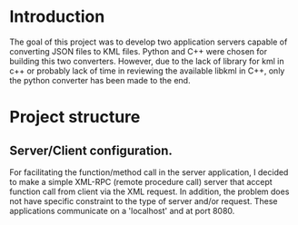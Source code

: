 # Introduction
The goal of this project was to develop two application servers capable of converting JSON files to KML files.
Python and C++ were chosen for building this two converters. However, due to the lack of library for kml in c++ or probably lack of time
in reviewing the available libkml in C++, only the python converter has been made to the end. 
# Project structure
## Server/Client configuration.
For facilitating the function/method call in the server application, I decided to make a simple XML-RPC (remote procedure call) server that accept function call from client via the XML request. In addition, the problem does not have specific constraint to the type of server and/or request. 
These applications communicate on a 'localhost' and at port 8080.
##




